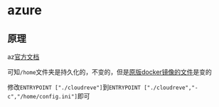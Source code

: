 # azure

## 原理

az[官方文档](https://learn.microsoft.com/zh-cn/azure/app-service/configure-custom-container?tabs=debian&pivots=container-linux)  

可知`/home`文件夹是持久化的，不变的，但是[原版docker镜像的文件](https://github.com/cloudreve/Cloudreve/blob/master/Dockerfile)是变的

修改`ENTRYPOINT ["./cloudreve"]`到`ENTRYPOINT ["./cloudreve","-c","/home/config.ini"]`即可

